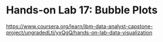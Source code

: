 # Hands-on Lab 17: Bubble Plots

https://www.coursera.org/learn/ibm-data-analyst-capstone-project/ungradedLti/yxQgQ/hands-on-lab-data-visualization